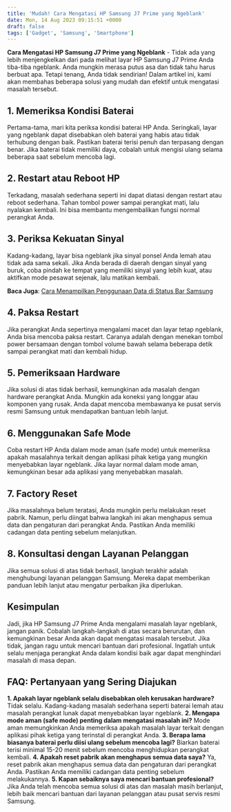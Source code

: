 ```yaml
---
title: 'Mudah! Cara Mengatasi HP Samsung J7 Prime yang Ngeblank'
date: Mon, 14 Aug 2023 09:15:51 +0000
draft: false
tags: ['Gadget', 'Samsung', 'Smartphone']
---
```


**Cara Mengatasi HP Samsung J7 Prime yang Ngeblank** - Tidak ada yang lebih menjengkelkan dari pada melihat layar HP Samsung J7 Prime Anda tiba-tiba ngeblank. Anda mungkin merasa putus asa dan tidak tahu harus berbuat apa. Tetapi tenang, Anda tidak sendirian! Dalam artikel ini, kami akan membahas beberapa solusi yang mudah dan efektif untuk mengatasi masalah tersebut.

1\. **Memeriksa Kondisi Baterai**
---------------------------------

Pertama-tama, mari kita periksa kondisi baterai HP Anda. Seringkali, layar yang ngeblank dapat disebabkan oleh baterai yang habis atau tidak terhubung dengan baik. Pastikan baterai terisi penuh dan terpasang dengan benar. Jika baterai tidak memiliki daya, cobalah untuk mengisi ulang selama beberapa saat sebelum mencoba lagi.

2\. **Restart atau Reboot HP**
------------------------------

Terkadang, masalah sederhana seperti ini dapat diatasi dengan restart atau reboot sederhana. Tahan tombol power sampai perangkat mati, lalu nyalakan kembali. Ini bisa membantu mengembalikan fungsi normal perangkat Anda.

3\. **Periksa Kekuatan Sinyal**
-------------------------------

Kadang-kadang, layar bisa ngeblank jika sinyal ponsel Anda lemah atau tidak ada sama sekali. Jika Anda berada di daerah dengan sinyal yang buruk, coba pindah ke tempat yang memiliki sinyal yang lebih kuat, atau aktifkan mode pesawat sejenak, lalu matikan kembali.

**Baca Juga**: [Cara Menampilkan Penggunaan Data di Status Bar Samsung](https://blog.ajiekusumadhany.com/cara-menampilkan-penggunaan-data-di-status-bar-samsung/)

4\. **Paksa Restart**
---------------------

Jika perangkat Anda sepertinya mengalami macet dan layar tetap ngeblank, Anda bisa mencoba paksa restart. Caranya adalah dengan menekan tombol power bersamaan dengan tombol volume bawah selama beberapa detik sampai perangkat mati dan kembali hidup.

5\. **Pemeriksaan Hardware**
----------------------------

Jika solusi di atas tidak berhasil, kemungkinan ada masalah dengan hardware perangkat Anda. Mungkin ada koneksi yang longgar atau komponen yang rusak. Anda dapat mencoba membawanya ke pusat servis resmi Samsung untuk mendapatkan bantuan lebih lanjut.

6\. **Menggunakan Safe Mode**
-----------------------------

Coba restart HP Anda dalam mode aman (safe mode) untuk memeriksa apakah masalahnya terkait dengan aplikasi pihak ketiga yang mungkin menyebabkan layar ngeblank. Jika layar normal dalam mode aman, kemungkinan besar ada aplikasi yang menyebabkan masalah.

7\. **Factory Reset**
---------------------

Jika masalahnya belum teratasi, Anda mungkin perlu melakukan reset pabrik. Namun, perlu diingat bahwa langkah ini akan menghapus semua data dan pengaturan dari perangkat Anda. Pastikan Anda memiliki cadangan data penting sebelum melanjutkan.

8\. **Konsultasi dengan Layanan Pelanggan**
-------------------------------------------

Jika semua solusi di atas tidak berhasil, langkah terakhir adalah menghubungi layanan pelanggan Samsung. Mereka dapat memberikan panduan lebih lanjut atau mengatur perbaikan jika diperlukan.

**Kesimpulan**
--------------

Jadi, jika HP Samsung J7 Prime Anda mengalami masalah layar ngeblank, jangan panik. Cobalah langkah-langkah di atas secara berurutan, dan kemungkinan besar Anda akan dapat mengatasi masalah tersebut. Jika tidak, jangan ragu untuk mencari bantuan dari profesional. Ingatlah untuk selalu menjaga perangkat Anda dalam kondisi baik agar dapat menghindari masalah di masa depan.

**FAQ: Pertanyaan yang Sering Diajukan**
----------------------------------------

**1\. Apakah layar ngeblank selalu disebabkan oleh kerusakan hardware?** Tidak selalu. Kadang-kadang masalah sederhana seperti baterai lemah atau masalah perangkat lunak dapat menyebabkan layar ngeblank. **2\. Mengapa mode aman (safe mode) penting dalam mengatasi masalah ini?** Mode aman memungkinkan Anda memeriksa apakah masalah layar terkait dengan aplikasi pihak ketiga yang terinstal di perangkat Anda. **3\. Berapa lama biasanya baterai perlu diisi ulang sebelum mencoba lagi?** Biarkan baterai terisi minimal 15-20 menit sebelum mencoba menghidupkan perangkat kembali. **4\. Apakah reset pabrik akan menghapus semua data saya?** Ya, reset pabrik akan menghapus semua data dan pengaturan dari perangkat Anda. Pastikan Anda memiliki cadangan data penting sebelum melakukannya. **5\. Kapan sebaiknya saya mencari bantuan profesional?** Jika Anda telah mencoba semua solusi di atas dan masalah masih berlanjut, lebih baik mencari bantuan dari layanan pelanggan atau pusat servis resmi Samsung.